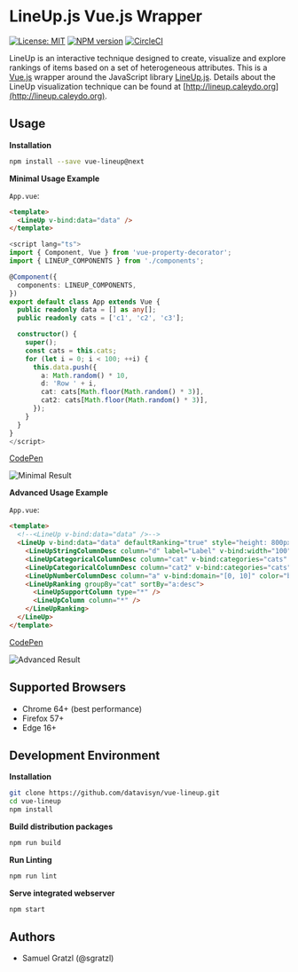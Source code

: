 
LineUp.js Vue.js Wrapper
=========================

[![License: MIT][mit-image]][mit-url] [![NPM version][npm-image]][npm-url]  [![CircleCI][ci-image]][ci-url]

LineUp is an interactive technique designed to create, visualize and explore rankings of items based on a set of heterogeneous attributes.
This is a [Vue.js](https://vuejs.org) wrapper around the JavaScript library [LineUp.js](https://github.com/datavisyn/lineupjs). Details about the LineUp visualization technique can be found at [http://lineup.caleydo.org](http://lineup.caleydo.org).

Usage
-----

**Installation**

```bash
npm install --save vue-lineup@next
```

**Minimal Usage Example**

`App.vue`:
```html
<template>
  <LineUp v-bind:data="data" />
</template>
```
```ts
<script lang="ts">
import { Component, Vue } from 'vue-property-decorator';
import { LINEUP_COMPONENTS } from './components';

@Component({
  components: LINEUP_COMPONENTS,
})
export default class App extends Vue {
  public readonly data = [] as any[];
  public readonly cats = ['c1', 'c2', 'c3'];

  constructor() {
    super();
    const cats = this.cats;
    for (let i = 0; i < 100; ++i) {
      this.data.push({
        a: Math.random() * 10,
        d: 'Row ' + i,
        cat: cats[Math.floor(Math.random() * 3)],
        cat2: cats[Math.floor(Math.random() * 3)],
      });
    }
  }
}
</script>
```

[CodePen](https://codepen.io/sgratzl/pen/pKGmvK)

![Minimal Result](https://user-images.githubusercontent.com/4129778/34654173-32180ff8-f3f8-11e7-8469-229fa34a65dc.png)


**Advanced Usage Example**

`App.vue`:
```html
<template>
  <!--<LineUp v-bind:data="data" />-->
  <LineUp v-bind:data="data" defaultRanking="true" style="height: 800px">
    <LineUpStringColumnDesc column="d" label="Label" v-bind:width="100" />
    <LineUpCategoricalColumnDesc column="cat" v-bind:categories="cats" color="green" />
    <LineUpCategoricalColumnDesc column="cat2" v-bind:categories="cats" color="blue" />
    <LineUpNumberColumnDesc column="a" v-bind:domain="[0, 10]" color="blue" />
    <LineUpRanking groupBy="cat" sortBy="a:desc">
      <LineUpSupportColumn type="*" />
      <LineUpColumn column="*" />
    </LineUpRanking>
  </LineUp>
</template>
```

[CodePen](https://codepen.io/sgratzl/pen/pKGmvK)

![Advanced Result](https://user-images.githubusercontent.com/4129778/34654174-3235f784-f3f8-11e7-9361-44f5fa068bb9.png)


Supported Browsers
------------------

 * Chrome 64+ (best performance)
 * Firefox 57+
 * Edge 16+



Development Environment
-----------------------

**Installation**

```bash
git clone https://github.com/datavisyn/vue-lineup.git
cd vue-lineup
npm install
```

**Build distribution packages**

```bash
npm run build
```

**Run Linting**

```bash
npm run lint
```


**Serve integrated webserver**

```bash
npm start
```


Authors
-------

 * Samuel Gratzl (@sgratzl)

[npm-image]: https://badge.fury.io/js/vue-lineup.svg
[npm-url]: https://npmjs.org/package/vue-lineup
[mit-image]: https://img.shields.io/badge/License-MIT-yellow.svg
[mit-url]: https://opensource.org/licenses/MIT
[ci-image]: https://circleci.com/gh/datavisyn/vue-lineup.svg?style=shield
[ci-url]: https://circleci.com/gh/datavisyn/vue-lineup
